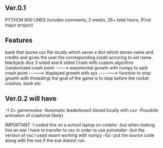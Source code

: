 Ver.0.1
-----------------
PYTHON 900 LINES
includes comments,
2 weeks,
26+ total hours,
(First major project)

Features
------------------
bank that stores csv file locally which saves a dict which stores name and credits and gives the user the corresponding credit accoring to set name.
blackjack
dice 3 sided and 6 sided
Crash with custom algorithm (randomized crash point ----> exponenital growth with numpy to said crash point -----> displayed growth with sys -------> function to stop growth with threading) the goal of the game is to stop before the rocket crashes.
bank 
etc

Ver.0.2 will have
------------------
-1-2+ gamemodes
-Automatic leaderboard stored locally with csv
-Possibile animation of crash(not likely)



IMPORTANT
-I coded this on a school laptop on codehs
-but when making this an exe i have to transfer to vsc in order to use pyinstaller 
-but the version of vsc I used wasnt working with numpy
-So i put the source code along with the exe if the exe doesnt run.
